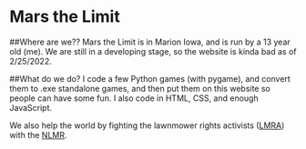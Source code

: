 # Mars the Limit

##Where are we??
Mars the Limit is in Marion Iowa, and is run by a 13 year old (me). 
We are still in a developing stage, so the website is kinda bad as of
2/25/2022. 

##What do we do?
I code a few Python games (with pygame), and convert them to .exe standalone games,
and then put them on this website so people can have some fun. I also code in HTML,
CSS, and enough JavaScript. 

We also help the world by fighting the lawnmower rights activists ([LMRA](https://lmra-org.web.app)) with the [NLMR](https://marsthelimit.github.io/nlmr-web/index.html).
